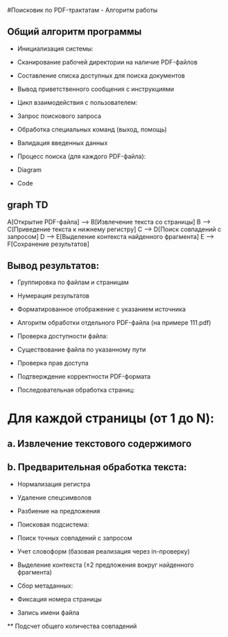 #Поисковик по PDF-трактатам - Алгоритм работы
## Общий алгоритм программы
*   Инициализация системы:

* Сканирование рабочей директории на наличие PDF-файлов

* Составление списка доступных для поиска документов

* Вывод приветственного сообщения с инструкциями

* Цикл взаимодействия с пользователем:
 
* Запрос поискового запроса

* Обработка специальных команд (выход, помощь)

* Валидация введенных данных

* Процесс поиска (для каждого PDF-файла):

* Diagram
* Code
## graph TD
  A[Открытие PDF-файла] --> B[Извлечение текста со страницы]
  B --> C[Приведение текста к нижнему регистру]
  C --> D[Поиск совпадений с запросом]
  D --> E[Выделение контекста найденного фрагмента]
  E --> F[Сохранение результатов]

## Вывод результатов:

* Группировка по файлам и страницам

* Нумерация результатов

* Форматированное отображение с указанием источника

* Алгоритм обработки отдельного PDF-файла (на примере 111.pdf)
* Проверка доступности файла:

* Существование файла по указанному пути

* Проверка прав доступа

* Подтверждение корректности PDF-формата

* Последовательная обработка страниц:

# Для каждой страницы (от 1 до N):
## a. Извлечение текстового содержимого
## b. Предварительная обработка текста:

* Нормализация регистра

* Удаление спецсимволов

* Разбиение на предложения

* Поисковая подсистема:

* Поиск точных совпадений с запросом

* Учет словоформ (базовая реализация через in-проверку)

* Выделение контекста (±2 предложения вокруг найденного фрагмента)

* Сбор метаданных:

* Фиксация номера страницы

* Запись имени файла

** Подсчет общего количества совпадений

